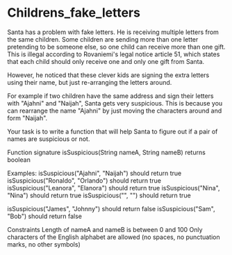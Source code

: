 # Childrens_fake_letters

Santa has a problem with fake letters. He is receiving multiple letters from the same children. Some children are sending more than one letter pretending to be someone else, so one child can receive more than one gift. This is illegal according to Rovaniemi's legal notice article 51, which states that each child should only receive one and only one gift from Santa.

However, he noticed that these clever kids are signing the extra letters using their name, but just re-arranging the letters around.

For example if two children have the same address and sign their letters with "Ajahni" and "Naijah", Santa gets very suspicious. This is because you can rearrange the name "Ajahni" by just moving the characters around and form "Naijah".

Your task is to write a function that will help Santa to figure out if a pair of names are suspicious or not.

Function signature
isSuspicious(String nameA, String nameB) returns boolean

Examples:
isSuspicious("Ajahni", "Naijah") should return true
isSuspicious("Ronaldo", "Orlando") should return true
isSuspicious("Leanora", "Elanora") should return true
isSuspicious("Nina", "Nina") should return true
isSuspicious("", "") should return true

isSuspicious("James", "Johnny") should return false
isSuspicious("Sam", "Bob") should return false

Constraints
Length of nameA and nameB is between 0 and 100
Only characters of the English alphabet are allowed (no spaces, no punctuation marks, no other symbols)
